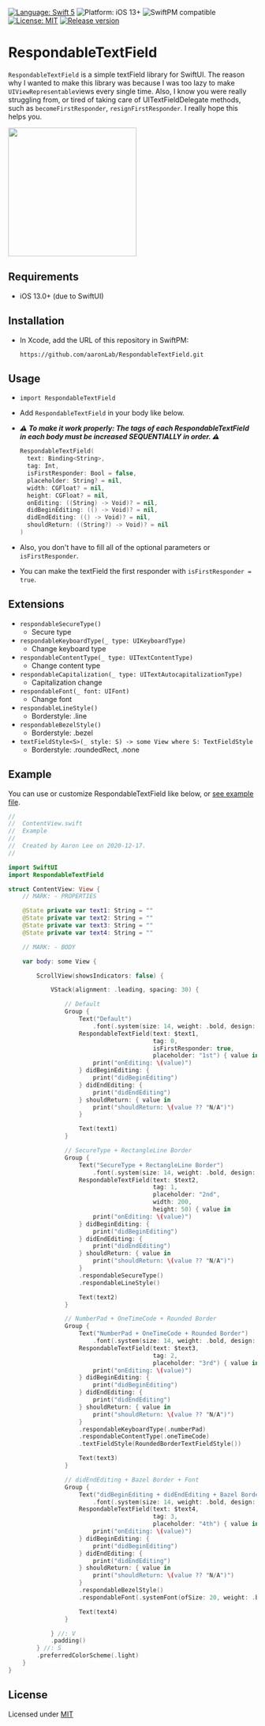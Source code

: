 [![Language: Swift 5](https://img.shields.io/badge/language-Swift5-orange?style=flat&logo=swift)](https://developer.apple.com/swift)
![Platform: iOS 13+](https://img.shields.io/badge/platform-iOS%2013%2B-blue?style=flat&logo=apple)
![SwiftPM compatible](https://img.shields.io/badge/SPM-compatible-brightgreen?style=flat&logo=swift)
[![License: MIT](https://img.shields.io/badge/license-MIT-lightgrey?style=flat)](https://github.com/aaronLab/SweetCardScanner/blob/main/LICENSE)
[![Release version](https://img.shields.io/badge/release-v1.0.2-blue)](https://github.com/aaronLab/RespondableTextField/releases/tag/v1.0.2)

# RespondableTextField

`RespondableTextField` is a simple textField library for SwiftUI. The reason why I wanted to make this library was because I was too lazy to make `UIViewRepresentable`views every single time. Also, I know you were really struggling from, or tired of taking care of UITextFieldDelegate methods, such as `becomeFirstResponder`, `resignFirstResponder`. I really hope this helps you.

<img src="./preview.png" width="260">

## Requirements

- iOS 13.0+ (due to SwiftUI)

## Installation

- In Xcode, add the URL of this repository in SwiftPM:

  ```http
  https://github.com/aaronLab/RespondableTextField.git
  ```

## Usage

- `import RespondableTextField`
- Add `RespondableTextField` in your body like below.
- **_⚠️ To make it work properly: The tags of each RespondableTextField in each body must be increased SEQUENTIALLY in order. ⚠️_**

  ```Swift
  RespondableTextField(
    text: Binding<String>,
    tag: Int,
    isFirstResponder: Bool = false,
    placeholder: String? = nil,
    width: CGFloat? = nil,
    height: CGFloat? = nil,
    onEditing: ((String) -> Void)? = nil,
    didBeginEditing: (() -> Void)? = nil,
    didEndEditing: (() -> Void)? = nil,
    shouldReturn: ((String?) -> Void)? = nil
  )
  ```

- Also, you don't have to fill all of the optional parameters or `isFirstResponder`.
- You can make the textField the first responder with `isFirstResponder = true`.

## Extensions

- `respondableSecureType()`
  - Secure type
- `respondableKeyboardType(_ type: UIKeyboardType)`
  - Change keyboard type
- `respondableContentType(_ type: UITextContentType)`
  - Change content type
- `respondableCapitalization(_ type: UITextAutocapitalizationType)`
  - Capitalization change
- `respondableFont(_ font: UIFont)`
  - Change font
- `respondableLineStyle()`
  - Borderstyle: .line
- `respondableBezelStyle()`
  - Borderstyle: .bezel
- `textFieldStyle<S>(_ style: S) -> some View where S: TextFieldStyle`
  - Borderstyle: .roundedRect, .none

## Example

You can use or customize RespondableTextField like below, or [see example file](./Example/Example/ContentView.swift).

```Swift
//
//  ContentView.swift
//  Example
//
//  Created by Aaron Lee on 2020-12-17.
//

import SwiftUI
import RespondableTextField

struct ContentView: View {
    // MARK: - PROPERTIES

    @State private var text1: String = ""
    @State private var text2: String = ""
    @State private var text3: String = ""
    @State private var text4: String = ""

    // MARK: - BODY

    var body: some View {

        ScrollView(showsIndicators: false) {

            VStack(alignment: .leading, spacing: 30) {

                // Default
                Group {
                    Text("Default")
                        .font(.system(size: 14, weight: .bold, design: .default))
                    RespondableTextField(text: $text1,
                                         tag: 0,
                                         isFirstResponder: true,
                                         placeholder: "1st") { value in
                        print("onEditing: \(value)")
                    } didBeginEditing: {
                        print("didBeginEditing")
                    } didEndEditing: {
                        print("didEndEditing")
                    } shouldReturn: { value in
                        print("shouldReturn: \(value ?? "N/A")")
                    }

                    Text(text1)
                }

                // SecureType + RectangleLine Border
                Group {
                    Text("SecureType + RectangleLine Border")
                        .font(.system(size: 14, weight: .bold, design: .default))
                    RespondableTextField(text: $text2,
                                         tag: 1,
                                         placeholder: "2nd",
                                         width: 200,
                                         height: 50) { value in
                        print("onEditing: \(value)")
                    } didBeginEditing: {
                        print("didBeginEditing")
                    } didEndEditing: {
                        print("didEndEditing")
                    } shouldReturn: { value in
                        print("shouldReturn: \(value ?? "N/A")")
                    }
                    .respondableSecureType()
                    .respondableLineStyle()

                    Text(text2)
                }

                // NumberPad + OneTimeCode + Rounded Border
                Group {
                    Text("NumberPad + OneTimeCode + Rounded Border")
                        .font(.system(size: 14, weight: .bold, design: .default))
                    RespondableTextField(text: $text3,
                                         tag: 2,
                                         placeholder: "3rd") { value in
                        print("onEditing: \(value)")
                    } didBeginEditing: {
                        print("didBeginEditing")
                    } didEndEditing: {
                        print("didEndEditing")
                    } shouldReturn: { value in
                        print("shouldReturn: \(value ?? "N/A")")
                    }
                    .respondableKeyboardType(.numberPad)
                    .respondableContentType(.oneTimeCode)
                    .textFieldStyle(RoundedBorderTextFieldStyle())

                    Text(text3)
                }

                // didEndEditing + Bazel Border + Font
                Group {
                    Text("didBeginEditing + didEndEditing + Bazel Border")
                        .font(.system(size: 14, weight: .bold, design: .default))
                    RespondableTextField(text: $text4,
                                         tag: 3,
                                         placeholder: "4th") { value in
                        print("onEditing: \(value)")
                    } didBeginEditing: {
                        print("didBeginEditing")
                    } didEndEditing: {
                        print("didEndEditing")
                    } shouldReturn: { value in
                        print("shouldReturn: \(value ?? "N/A")")
                    }
                    .respondableBezelStyle()
                    .respondableFont(.systemFont(ofSize: 20, weight: .bold))

                    Text(text4)
                }

            } //: V
            .padding()
        } //: S
        .preferredColorScheme(.light)
    }
}

```

## License

Licensed under [MIT](./LICENSE)
